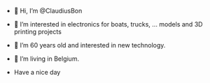 - 👋 Hi, I’m @ClaudiusBon
- 👀 I’m interested in electronics for boats, trucks, ... models and 3D printing projects
- 🌱 I’m 60 years old and interested in new technology. 
- 💞️ I’m living in Belgium.

- 
  Have a nice day 

<!---
ClaudiusBon/ClaudiusBon is a ✨ special ✨ repository because its `README.md` (this file) appears on your GitHub profile.
You can click the Preview link to take a look at your changes.
--->
